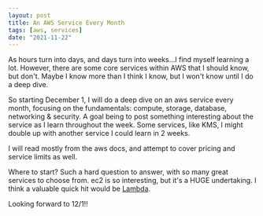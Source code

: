```yaml
---
layout: post
title: An AWS Service Every Month
tags: [aws, services]
date: "2021-11-22"
---
```


As hours turn into days, and days turn into weeks...I find myself learning a lot. However, there are some core services within AWS that I should know, but don't. Maybe I know more than I think I know, but I won't know until I do a deep dive.

So starting December 1, I will do a deep dive on an aws service every month, focusing on the fundamentals: compute, storage, database, networking & security. A goal being to post something interesting about the service as I learn throughout the week. Some services, like KMS, I might double up with another service I could learn in 2 weeks.

I will read mostly from the aws docs, and attempt to cover pricing and service limits as well.

Where to start? Such a hard question to answer, with so many great services to choose from. ec2 is so interesting, but it's a HUGE undertaking. I think a valuable quick hit would be [Lambda](https://docs.aws.amazon.com/lambda/latest/dg/welcome.html).

Looking forward to 12/1!!
